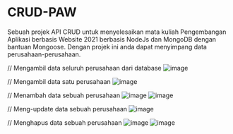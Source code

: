 # CRUD-PAW
Sebuah projek API CRUD untuk menyelesaikan mata kuliah Pengembangan Aplikasi berbasis Website 2021 berbasis NodeJs dan MongoDB dengan bantuan Mongoose. Dengan projek ini anda dapat menyimpang data perusahaan-perusahaan.

// Mengambil data seluruh perusahaan dari database
![image](https://user-images.githubusercontent.com/71958370/135459157-c6835259-0052-4927-8cdb-66a79e9dc1d4.png)

// Mengambil data satu perusahaan
![image](https://user-images.githubusercontent.com/71958370/135459224-5cdb6734-6bf6-4e9d-994d-78c3b237901d.png)

// Menambah data sebuah perusahaan
![image](https://user-images.githubusercontent.com/71958370/135459804-ff6b6449-4e42-455a-8e54-fd610c9113df.png)
![image](https://user-images.githubusercontent.com/71958370/135459811-30dae105-f7a3-401d-b504-31baee72ebba.png)

// Meng-update data sebuah perusahaan
![image](https://user-images.githubusercontent.com/71958370/135461870-299f8fba-d3c4-44bd-9d22-bb0fb8121a86.png)

// Menghapus data sebuah perusahaan
![image](https://user-images.githubusercontent.com/71958370/135459932-eca16d91-84c5-4462-a1ef-d6cb8b230852.png)
![image](https://user-images.githubusercontent.com/71958370/135459967-9bff1de9-6109-4c62-bbd9-a810e92d17fa.png)
